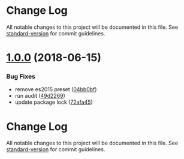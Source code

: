 # Change Log

All notable changes to this project will be documented in this file. See [standard-version](https://github.com/conventional-changelog/standard-version) for commit guidelines.

<a name="1.0.0"></a>
# [1.0.0](https://github.com/knownasilya/hapi-decorators/compare/v0.4.3...v1.0.0) (2018-06-15)


### Bug Fixes

* remove es2015 preset ([04bb0bf](https://github.com/knownasilya/hapi-decorators/commit/04bb0bf))
* run audit ([49d2269](https://github.com/knownasilya/hapi-decorators/commit/49d2269))
* update package lock ([72afa45](https://github.com/knownasilya/hapi-decorators/commit/72afa45))



# Change Log

All notable changes to this project will be documented in this file. See [standard-version](https://github.com/conventional-changelog/standard-version) for commit guidelines.
